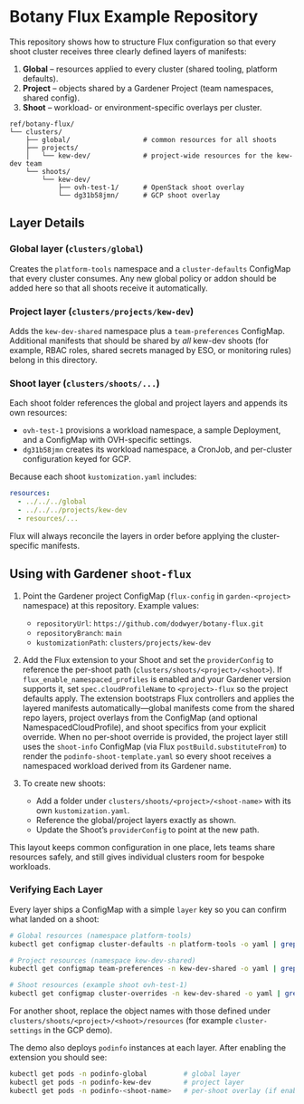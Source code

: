 # Botany Flux Example Repository

This repository shows how to structure Flux configuration so that every shoot cluster receives three clearly defined layers of manifests:

1. **Global** – resources applied to every cluster (shared tooling, platform defaults).
2. **Project** – objects shared by a Gardener Project (team namespaces, shared config).
3. **Shoot** – workload- or environment-specific overlays per cluster.

```
ref/botany-flux/
└── clusters/
    ├── global/                  # common resources for all shoots
    ├── projects/
    │   └── kew-dev/             # project-wide resources for the kew-dev team
    └── shoots/
        └── kew-dev/
            ├── ovh-test-1/      # OpenStack shoot overlay
            └── dg31b58jmn/      # GCP shoot overlay
```

## Layer Details

### Global layer (`clusters/global`)
Creates the `platform-tools` namespace and a `cluster-defaults` ConfigMap that every cluster consumes. Any new global policy or addon should be added here so that all shoots receive it automatically.

### Project layer (`clusters/projects/kew-dev`)
Adds the `kew-dev-shared` namespace plus a `team-preferences` ConfigMap. Additional manifests that should be shared by *all* kew-dev shoots (for example, RBAC roles, shared secrets managed by ESO, or monitoring rules) belong in this directory.

### Shoot layer (`clusters/shoots/...`)
Each shoot folder references the global and project layers and appends its own resources:

- `ovh-test-1` provisions a workload namespace, a sample Deployment, and a ConfigMap with OVH-specific settings.
- `dg31b58jmn` creates its workload namespace, a CronJob, and per-cluster configuration keyed for GCP.

Because each shoot `kustomization.yaml` includes:

```yaml
resources:
  - ../../../global
  - ../../../projects/kew-dev
  - resources/...
```

Flux will always reconcile the layers in order before applying the cluster-specific manifests.

## Using with Gardener `shoot-flux`

1. Point the Gardener project ConfigMap (`flux-config` in `garden-<project>` namespace) at this repository. Example values:
   - `repositoryUrl`: `https://github.com/dodwyer/botany-flux.git`
   - `repositoryBranch`: `main`
   - `kustomizationPath`: `clusters/projects/kew-dev`

2. Add the Flux extension to your Shoot and set the `providerConfig` to reference the per-shoot path (`clusters/shoots/<project>/<shoot>`). If `flux_enable_namespaced_profiles` is enabled and your Gardener version supports it, set `spec.cloudProfileName` to `<project>-flux` so the project defaults apply. The extension bootstraps Flux controllers and applies the layered manifests automatically—global manifests come from the shared repo layers, project overlays from the ConfigMap (and optional NamespacedCloudProfile), and shoot specifics from your explicit override. When no per-shoot override is provided, the project layer still uses the `shoot-info` ConfigMap (via Flux `postBuild.substituteFrom`) to render the `podinfo-shoot-template.yaml` so every shoot receives a namespaced workload derived from its Gardener name.

3. To create new shoots:
   - Add a folder under `clusters/shoots/<project>/<shoot-name>` with its own `kustomization.yaml`.
   - Reference the global/project layers exactly as shown.
   - Update the Shoot’s `providerConfig` to point at the new path.

This layout keeps common configuration in one place, lets teams share resources safely, and still gives individual clusters room for bespoke workloads.

### Verifying Each Layer

Every layer ships a ConfigMap with a simple `layer` key so you can confirm what landed on a shoot:

```bash
# Global resources (namespace platform-tools)
kubectl get configmap cluster-defaults -n platform-tools -o yaml | grep layer

# Project resources (namespace kew-dev-shared)
kubectl get configmap team-preferences -n kew-dev-shared -o yaml | grep layer

# Shoot resources (example shoot ovh-test-1)
kubectl get configmap cluster-overrides -n kew-dev-shared -o yaml | grep layer
```

For another shoot, replace the object names with those defined under `clusters/shoots/<project>/<shoot>/resources` (for example `cluster-settings` in the GCP demo).

The demo also deploys `podinfo` instances at each layer. After enabling the extension you should see:

```bash
kubectl get pods -n podinfo-global         # global layer
kubectl get pods -n podinfo-kew-dev        # project layer
kubectl get pods -n podinfo-<shoot-name>   # per-shoot overlay (if enabled)
```
